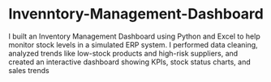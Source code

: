 # Invenntory-Management-Dashboard
I built an Inventory Management Dashboard using Python and Excel to help monitor stock levels in a simulated ERP system. I performed data cleaning, analyzed trends like low-stock products and high-risk suppliers, and created an interactive dashboard showing KPIs, stock status charts, and sales trends
